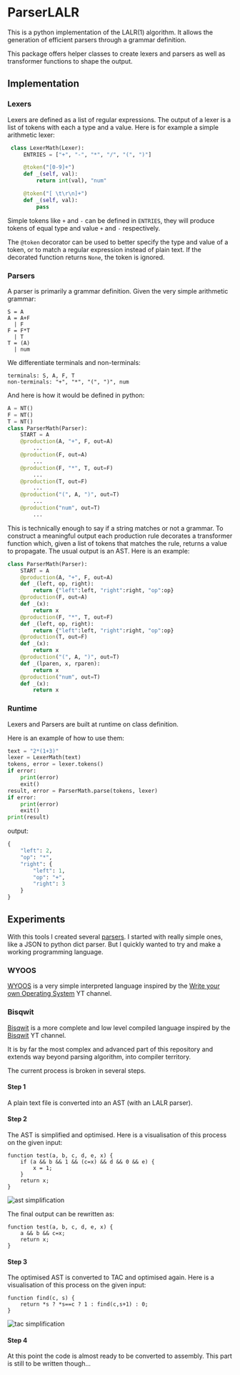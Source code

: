 # ParserLALR
This is a python implementation of the LALR(1) algorithm. It allows the generation of efficient parsers through a grammar definition.

This package offers helper classes to create lexers and parsers as well as transformer functions to shape the output.

## Implementation
### Lexers
Lexers are defined as a list of regular expressions. The output of a lexer is a list of tokens with each a type and a value. Here is for example a simple arithmetic lexer:
```py
 class LexerMath(Lexer):
     ENTRIES = ["+", "-", "*", "/", "(", ")"]

     @token("[0-9]+")
     def _(self, val):
         return int(val), "num"

     @token("[ \t\r\n]+")
     def _(self, val):
         pass
```
Simple tokens like `+` and `-` can be defined in `ENTRIES`, they will produce tokens of equal type and value `+` and `-` respectively.

The `@token` decorator can be used to better specify the type and value of a token, or to match a regular expression instead of plain text. If the decorated function returns `None`, the token is ignored.

### Parsers
A parser is primarily a grammar definition.
Given the very simple arithmetic grammar:
```
S = A
A = A+F
  | F
F = F*T
  | T
T = (A)
  | num
```
We differentiate terminals and non-terminals:
```
terminals: S, A, F, T
non-terminals: "+", "*", "(", ")", num
```
And here is how it would be defined in python:
```py
A = NT()
F = NT()
T = NT()
class ParserMath(Parser):
    START = A
    @production(A, "+", F, out=A)
        ...
    @production(F, out=A)
        ...
    @production(F, "*", T, out=F)
        ...
    @production(T, out=F)
        ...
    @production("(", A, ")", out=T)
        ...
    @production("num", out=T)
        ...
```
This is technically enough to say if a string matches or not a grammar. To construct a meaningful output each production rule decorates a transformer function which, given a list of tokens that matches the rule, returns a value to propagate. The usual output is an AST.
Here is an example:
```py
class ParserMath(Parser):
    START = A
    @production(A, "+", F, out=A)
    def _(left, op, right):
        return {"left":left, "right":right, "op":op}
    @production(F, out=A)
    def _(x):
        return x
    @production(F, "*", T, out=F)
    def _(left, op, right):
        return {"left":left, "right":right, "op":op}
    @production(T, out=F)
    def _(x):
        return x
    @production("(", A, ")", out=T)
    def _(lparen, x, rparen):
        return x
    @production("num", out=T)
    def _(x):
        return x
```

### Runtime
Lexers and Parsers are built at runtime on class definition.

Here is an example of how to use them:
```py
text = "2*(1+3)"
lexer = LexerMath(text)
tokens, error = lexer.tokens()
if error:
    print(error)
    exit()
result, error = ParserMath.parse(tokens, lexer)
if error:
    print(error)
    exit()
print(result)
```
output:
```py
{
    "left": 2,
    "op": "*",
    "right": {
        "left": 1,
        "op": "+",
        "right": 3
    }
}
```

## Experiments
With this tools I created several [parsers](grammars). I started with really simple ones, like a JSON to python dict parser. But I quickly wanted to try and make a working programming language.

### WYOOS
[WYOOS](grammars/wyoos) is a very simple interpreted language inspired by the [Write your own Operating System](https://www.youtube.com/channel/UCQdZltW7bh1ta-_nCH7LWYw) YT channel.

### Bisqwit
[Bisqwit](grammars/bisqwit) is a more complete and low level compiled language inspired by the [Bisqwit](https://www.youtube.com/c/Bisqwit) YT channel.

It is by far the most complex and advanced part of this repository and extends way beyond parsing algorithm, into compiler territory.

The current process is broken in several steps.

#### Step 1
A plain text file is converted into an AST (with an LALR parser).

#### Step 2
The AST is simplified and optimised.
Here is a visualisation of this process on the given input:

```
function test(a, b, c, d, e, x) {
    if (a && b && 1 && (c=x) && d && 0 && e) {
        x = 1;
    }
    return x;
}
```

![ast simplification](grammars/bisqwit/ast.gif)

The final output can be rewritten as:
```
function test(a, b, c, d, e, x) {
    a && b && c=x;
    return x;
}
```

#### Step 3
The optimised AST is converted to TAC and optimised again.
Here is a visualisation of this process on the given input:

```
function find(c, s) {
    return *s ? *s==c ? 1 : find(c,s+1) : 0;
}
```

![tac simplification](grammars/bisqwit/tac.gif)

#### Step 4
At this point the code is almost ready to be converted to assembly. This part is still to be written though...
